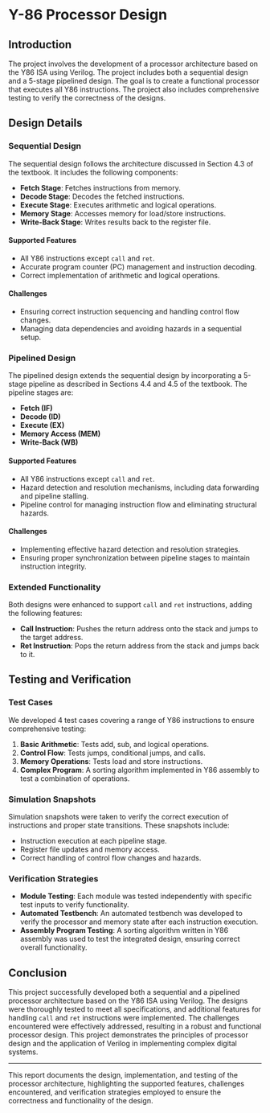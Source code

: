 # Y-86 Processor Design

## Introduction

The project involves the development of a processor architecture based on the Y86 ISA using Verilog. The project includes both a sequential design and a 5-stage pipelined design. The goal is to create a functional processor that executes all Y86 instructions. The project also includes comprehensive testing to verify the correctness of the designs.

## Design Details

### Sequential Design

The sequential design follows the architecture discussed in Section 4.3 of the textbook. It includes the following components:
- **Fetch Stage**: Fetches instructions from memory.
- **Decode Stage**: Decodes the fetched instructions.
- **Execute Stage**: Executes arithmetic and logical operations.
- **Memory Stage**: Accesses memory for load/store instructions.
- **Write-Back Stage**: Writes results back to the register file.

#### Supported Features
- All Y86 instructions except `call` and `ret`.
- Accurate program counter (PC) management and instruction decoding.
- Correct implementation of arithmetic and logical operations.

#### Challenges
- Ensuring correct instruction sequencing and handling control flow changes.
- Managing data dependencies and avoiding hazards in a sequential setup.

### Pipelined Design

The pipelined design extends the sequential design by incorporating a 5-stage pipeline as described in Sections 4.4 and 4.5 of the textbook. The pipeline stages are:
- **Fetch (IF)**
- **Decode (ID)**
- **Execute (EX)**
- **Memory Access (MEM)**
- **Write-Back (WB)**

#### Supported Features
- All Y86 instructions except `call` and `ret`.
- Hazard detection and resolution mechanisms, including data forwarding and pipeline stalling.
- Pipeline control for managing instruction flow and eliminating structural hazards.

#### Challenges
- Implementing effective hazard detection and resolution strategies.
- Ensuring proper synchronization between pipeline stages to maintain instruction integrity.

### Extended Functionality

Both designs were enhanced to support `call` and `ret` instructions, adding the following features:
- **Call Instruction**: Pushes the return address onto the stack and jumps to the target address.
- **Ret Instruction**: Pops the return address from the stack and jumps back to it.

## Testing and Verification

### Test Cases

We developed 4 test cases covering a range of Y86 instructions to ensure comprehensive testing:
1. **Basic Arithmetic**: Tests add, sub, and logical operations.
2. **Control Flow**: Tests jumps, conditional jumps, and calls.
3. **Memory Operations**: Tests load and store instructions.
4. **Complex Program**: A sorting algorithm implemented in Y86 assembly to test a combination of operations.

### Simulation Snapshots

Simulation snapshots were taken to verify the correct execution of instructions and proper state transitions. These snapshots include:
- Instruction execution at each pipeline stage.
- Register file updates and memory access.
- Correct handling of control flow changes and hazards.

### Verification Strategies

- **Module Testing**: Each module was tested independently with specific test inputs to verify functionality.
- **Automated Testbench**: An automated testbench was developed to verify the processor and memory state after each instruction execution.
- **Assembly Program Testing**: A sorting algorithm written in Y86 assembly was used to test the integrated design, ensuring correct overall functionality.

## Conclusion

This project successfully developed both a sequential and a pipelined processor architecture based on the Y86 ISA using Verilog. The designs were thoroughly tested to meet all specifications, and additional features for handling `call` and `ret` instructions were implemented. The challenges encountered were effectively addressed, resulting in a robust and functional processor design. This project demonstrates the principles of processor design and the application of Verilog in implementing complex digital systems.

---

This report documents the design, implementation, and testing of the processor architecture, highlighting the supported features, challenges encountered, and verification strategies employed to ensure the correctness and functionality of the design.
